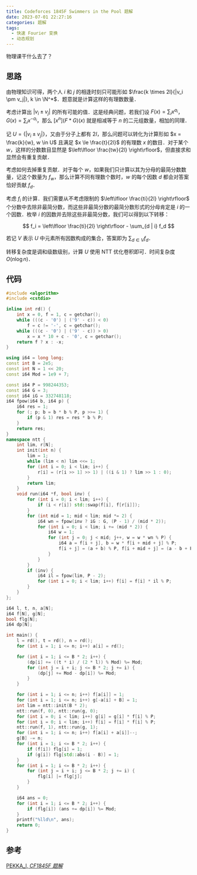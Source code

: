 ```yaml
---
title: Codeforces 1845F Swimmers in the Pool 题解
date: 2023-07-01 22:27:16
categories: 题解
tags:
  - 快速 Fourier 变换
  - 动态规划
---
```


物理课干什么去了？

<!-- more -->

## 思路

由物理知识可得，两个人 $i$ 和 $j$ 的相逢时刻只可能形如 $\frac{k \times 2l}{|v_i \pm v_j|}, k \in \N^*$．题意就是计算这样的有理数数量．

考虑计算出 $|v_i \pm v_j|$ 的所有可能的值．这是经典问题，若我们设 $F(x) = \sum_i x^{a_i}$，$G(x) = \sum_i x^{-a_i}$，那么 $[x^n](F * G)(x)$ 就是相减等于 $n$ 的二元组数量，相加的同理．

记 $U = \{|v_i \pm v_j|\}$，又由于分子上都有 $2l$，那么问题可以转化为计算形如 $x = \frac{k}{w}, w \in U$ 且满足 $x \le \frac{t}{2l}$ 的有理数 $x$ 的数目．对于某个 $w$，这样的分数数目显然是 $\left\lfloor \frac{tw}{2l} \right\rfloor$，但直接求和显然会有重复贡献．

考虑如何去掉重复贡献．对于每个 $w$，如果我们只计算以其为分母的最简分数数量，记这个数量为 $f_w$，那么计算不同有理数个数时，$w$ 的每个因数 $d$ 都会对答案恰好贡献 $f_d$．

考虑 $f_i$ 的计算．我们需要从不考虑限制的 $\left\lfloor \frac{ti}{2l} \right\rfloor$ 个分数中去除非最简分数，而这些非最简分数的最简分数形式的分母肯定是 $i$ 的一个因数．枚举 $i$ 的因数并去除这些非最简分数，我们可以得到以下转移：

$$
f_i = \left\lfloor \frac{ti}{2l} \right\rfloor - \sum_{d | i} f_d
$$

若记 $V$ 表示 $U$ 中元素所有因数构成的集合，答案即为 $\sum_{d \in V} f_d$．

转移复杂度是调和级数级别，计算 $U$ 使用 NTT 优化卷积即可．时间复杂度 $O(n \log n)$．

## 代码

```cpp
#include <algorithm>
#include <cstdio>

inline int rd() {
	int x = 0, f = 1, c = getchar();
	while (((c - '0') | ('9' - c)) < 0)
		f = c != '-', c = getchar();
	while (((c - '0') | ('9' - c)) > 0)
		x = x * 10 + c - '0', c = getchar();
	return f ? x : -x;
}

using i64 = long long;
const int B = 2e5;
const int N = 1 << 20;
const i64 Mod = 1e9 + 7;

const i64 P = 998244353;
const i64 G = 3;
const i64 iG = 332748118;
i64 fpow(i64 b, i64 p) {
	i64 res = 1;
	for (; p; b = b * b % P, p >>= 1) {
		if (p & 1) res = res * b % P;
	}
	return res;
}
namespace ntt {
	int lim, r[N];
	int init(int n) {
		lim = 1;
		while (lim < n) lim <<= 1;
		for (int i = 0; i < lim; i++) {
			r[i] = (r[i >> 1] >> 1) | ((i & 1) ? lim >> 1 : 0);
		}
		return lim;
	}
	void run(i64 *f, bool inv) {
		for (int i = 0; i < lim; i++) {
			if (i < r[i]) std::swap(f[i], f[r[i]]);
		}
		for (int mid = 1; mid < lim; mid *= 2) {
			i64 wn = fpow(inv ? iG : G, (P - 1) / (mid * 2));
			for (int i = 0; i < lim; i += (mid * 2)) {
				i64 w = 1;
				for (int j = 0; j < mid; j++, w = w * wn % P) {
					i64 a = f[i + j], b = w * f[i + mid + j] % P;
					f[i + j] = (a + b) % P, f[i + mid + j] = (a - b + P) % P;
				}
			}
		}
		if (inv) {
			i64 il = fpow(lim, P - 2);
			for (int i = 0; i < lim; i++) f[i] = f[i] * il % P;
		}
	}
};

i64 l, t, n, a[N];
i64 f[N], g[N];
bool flg[N];
i64 dp[N];

int main() {
	l = rd(), t = rd(), n = rd();
	for (int i = 1; i <= n; i++) a[i] = rd();

	for (int i = 1; i <= B * 2; i++) {
		(dp[i] += ((t * i) / (2 * l)) % Mod) %= Mod;
		for (int j = i + i; j <= B * 2; j += i) {
			(dp[j] += Mod - dp[i]) %= Mod;
		}
	}

	for (int i = 1; i <= n; i++) f[a[i]] = 1;
	for (int i = 1; i <= n; i++) g[-a[i] + B] = 1;
	int lim = ntt::init(B * 2);
	ntt::run(f, 0), ntt::run(g, 0);
	for (int i = 0; i < lim; i++) g[i] = g[i] * f[i] % P;
	for (int i = 0; i < lim; i++) f[i] = f[i] * f[i] % P;
	ntt::run(f, 1), ntt::run(g, 1);
	for (int i = 1; i <= n; i++) f[a[i] + a[i]]--;
	g[B] -= n;
	for (int i = 1; i <= B * 2; i++) {
		if (f[i]) flg[i] = 1;
		if (g[i]) flg[std::abs(i - B)] = 1;
	}
	for (int i = 1; i <= B * 2; i++) {
		for (int j = i + i; j <= B * 2; j += i) {
			flg[i] |= flg[j];
		}
	}

	i64 ans = 0;
	for (int i = 1; i <= B * 2; i++) {
		if (flg[i]) (ans += dp[i]) %= Mod;
	}
	printf("%lld\n", ans);
	return 0;
}
```

## 参考

[PEKKA_l, _CF1845F 题解_](https://www.luogu.com.cn/blog/PEKKA-l-2021/solution-cf1845f)
